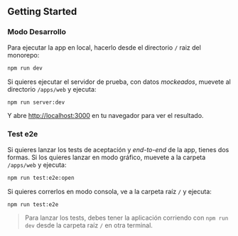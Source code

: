 ## Getting Started

### Modo Desarrollo
Para ejecutar la app en local, hacerlo desde el directorio `/` raiz del monorepo:

```bash
npm run dev
```

Si quieres ejecutar el servidor de prueba, con datos *mockeados*, muevete al directorio `/apps/web` y ejecuta:

```bash
npm run server:dev
```

Y abre [http://localhost:3000](http://localhost:3000) en tu navegador para ver el resultado.

### Test e2e
Si quieres lanzar los tests de aceptación y *end-to-end* de la app, tienes dos formas. Si los quieres  lanzar en modo gráfico, muevete a la carpeta `/apps/web` y ejecuta:

```bash
npm run test:e2e:open
```
Si quieres correrlos en modo consola, ve a la carpeta raíz `/` y ejecuta:

```bash
npm run test:e2e
```

> Para lanzar los tests, debes tener la aplicación corriendo con `npm run dev` desde la carpeta raíz `/` en otra terminal.